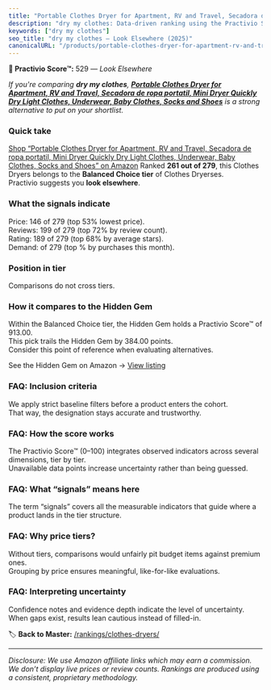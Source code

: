 ```yaml
---
title: "Portable Clothes Dryer for Apartment, RV and Travel, Secadora de ropa portatil, Mini Dryer Quickly Dry Light Clothes, Underwear, Baby Clothes, Socks and Shoes"
description: "dry my clothes: Data-driven ranking using the Practivio Score™. Positioned by quality, value, demand, findability, momentum."
keywords: ["dry my clothes"]
seo_title: "dry my clothes — Look Elsewhere (2025)"
canonicalURL: "/products/portable-clothes-dryer-for-apartment-rv-and-travel-secadora-de-ropa-portatil-mini-dryer-quickly-dry-light-clothes-underwear-baby-clothes-socks-and-shoes-B0F4R633VD/"
---
```


**🚫 Practivio Score™:** 529 — _Look Elsewhere_


*If you're comparing **dry my clothes**, **[Portable Clothes Dryer for Apartment, RV and Travel, Secadora de ropa portatil, Mini Dryer Quickly Dry Light Clothes, Underwear, Baby Clothes, Socks and Shoes](https://www.amazon.com/dp/B0F4R633VD?tag=practivio-20)** is a strong alternative to put on your shortlist.*
### Quick take
[Shop “Portable Clothes Dryer for Apartment, RV and Travel, Secadora de ropa portatil, Mini Dryer Quickly Dry Light Clothes, Underwear, Baby Clothes, Socks and Shoes” on Amazon](https://www.amazon.com/dp/B0F4R633VD?tag=practivio-20)
Ranked **261 out of 279**, this Clothes Dryers belongs to the **Balanced Choice tier** of Clothes Dryerses.  
Practivio suggests you **look elsewhere**.

### What the signals indicate
Price: 146 of 279 (top 53% lowest price).  
Reviews: 199 of 279 (top 72% by review count).  
Rating: 189 of 279 (top 68% by average stars).  
Demand:  of 279 (top % by purchases this month).

### Position in tier
Comparisons do not cross tiers.

### How it compares to the Hidden Gem
Within the Balanced Choice tier, the Hidden Gem holds a Practivio Score™ of 913.00.  
This pick trails the Hidden Gem by 384.00 points.  
Consider this point of reference when evaluating alternatives.  

See the Hidden Gem on Amazon → [View listing](https://www.amazon.com/dp/B00Q4X2FSM?tag=practivio-20)

### FAQ: Inclusion criteria
We apply strict baseline filters before a product enters the cohort.  
That way, the designation stays accurate and trustworthy.

### FAQ: How the score works
The Practivio Score™ (0–100) integrates observed indicators across several dimensions, tier by tier.  
Unavailable data points increase uncertainty rather than being guessed.

### FAQ: What “signals” means here
The term “signals” covers all the measurable indicators that guide where a product lands in the tier structure.

### FAQ: Why price tiers?
Without tiers, comparisons would unfairly pit budget items against premium ones.  
Grouping by price ensures meaningful, like-for-like evaluations.

### FAQ: Interpreting uncertainty
Confidence notes and evidence depth indicate the level of uncertainty.  
When gaps exist, results lean cautious instead of filled-in.


🏷️ **Back to Master:** [/rankings/clothes-dryers/](/rankings/clothes-dryers/)

---
_Disclosure: We use Amazon affiliate links which may earn a commission. We don’t display live prices or review counts. Rankings are produced using a consistent, proprietary methodology._
